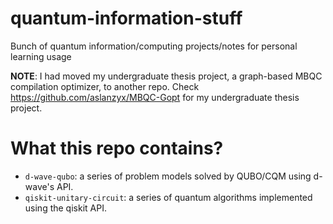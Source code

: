 # quantum-information-stuff
Bunch of quantum information/computing projects/notes for personal learning usage

**NOTE**: I had moved my undergraduate thesis project, a graph-based MBQC compilation optimizer, to another repo. Check https://github.com/aslanzyx/MBQC-Gopt for my undergraduate thesis project.

# What this repo contains?
- `d-wave-qubo`: a series of problem models solved by QUBO/CQM using d-wave's API.
- `qiskit-unitary-circuit`: a series of quantum algorithms implemented using the qiskit API.